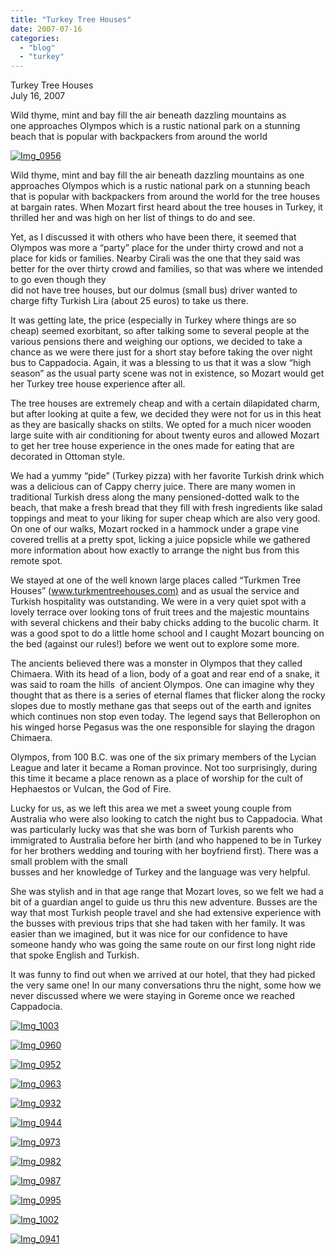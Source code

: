 ```yaml
---
title: "Turkey Tree Houses"
date: 2007-07-16
categories: 
  - "blog"
  - "turkey"
---
```


Turkey Tree Houses  
July 16, 2007

Wild thyme, mint and bay fill the air beneath dazzling mountains as  
one approaches Olympos which is a rustic national park on a stunning  
beach that is popular with backpackers from around the world

<!--more-->

[![Img_0956](https://pub-ac94b3f306b24c0dba4238943c97f2e1.r2.dev/soultravelers3/images/2008/03/03/img_0956.png "Img_0956")](https://pub-ac94b3f306b24c0dba4238943c97f2e1.r2.dev/photos/uncategorized/2008/03/03/img_0956.png)

Wild thyme, mint and bay fill the air beneath dazzling mountains as one approaches Olympos which is a rustic national park on a stunning beach that is popular with backpackers from around the world for the tree houses at bargain rates. When Mozart first heard about the tree houses in Turkey, it thrilled her and was high on her list of things to do and see.

Yet, as I discussed it with others who have been there, it seemed that Olympos was more a “party” place for the under thirty crowd and not a place for kids or families. Nearby Cirali was the one that they said was better for the over thirty crowd and families, so that was where we intended to go even though they  
did not have tree houses, but our dolmus (small bus) driver wanted to charge fifty Turkish Lira (about 25 euros) to take us there.

It was getting late, the price (especially in Turkey where things are so cheap) seemed exorbitant, so after talking some to several people at the various pensions there and weighing our options, we decided to take a chance as we were there just for a short stay before taking the over night bus to Cappadocia. Again, it was a blessing to us that it was a slow “high season” as the usual party scene was not in existence, so Mozart would get her Turkey tree house experience after all.

The tree houses are extremely cheap and with a certain dilapidated charm, but after looking at quite a few, we decided they were not for us in this heat as they are basically shacks on stilts. We opted for a much nicer wooden large suite with air conditioning for about twenty euros and allowed Mozart to get her tree house experience in the ones made for eating that are decorated in Ottoman style.

We had a yummy “pide” (Turkey pizza) with her favorite Turkish drink which was a delicious can of Cappy cherry juice. There are many women in traditional Turkish dress along the many pensioned-dotted walk to the beach, that make a fresh bread that they fill with fresh ingredients like salad toppings and meat to your liking for super cheap which are also very good. On one of our walks, Mozart rocked in a hammock under a grape vine covered trellis at a pretty spot, licking a juice popsicle while we gathered more information about how exactly to arrange the night bus from this remote spot.

We stayed at one of the well known large places called “Turkmen Tree Houses” ([www.turkmentreehouses.com)](http://www.turkmentreehouses.com\)) and as usual the service and Turkish hospitality was outstanding. We were in a very quiet spot with a lovely terrace over looking tons of fruit trees and the majestic mountains with several chickens and their baby chicks adding to the bucolic charm. It was a good spot to do a little home school and I caught Mozart bouncing on the bed (against our rules!) before we went out to explore some more.

The ancients believed there was a monster in Olympos that they called Chimaera. With its head of a lion, body of a goat and rear end of a snake, it was said to roam the hills  of ancient Olympos. One can imagine why they thought that as there is a series of eternal flames that flicker along the rocky slopes due to mostly methane gas that seeps out of the earth and ignites which continues non stop even today. The legend says that Bellerophon on his winged horse Pegasus was the one responsible for slaying the dragon Chimaera.

Olympos, from 100 B.C. was one of the six primary members of the Lycian League and later it became a Roman province. Not too surprisingly, during this time it became a place renown as a place of worship for the cult of Hephaestos or Vulcan, the God of Fire.

Lucky for us, as we left this area we met a sweet young couple from Australia who were also looking to catch the night bus to Cappadocia. What was particularly lucky was that she was born of Turkish parents who immigrated to Australia before her birth (and who happened to be in Turkey for her brothers wedding and touring with her boyfriend first). There was a small problem with the small  
busses and her knowledge of Turkey and the language was very helpful.

She was stylish and in that age range that Mozart loves, so we felt we had a bit of a guardian angel to guide us thru this new adventure. Busses are the way that most Turkish people travel and she had extensive experience with the busses with previous trips that she had taken with her family. It was easier than we imagined, but it was nice for our confidence to have someone handy who was going the same route on our first long night ride that spoke English and Turkish.

It was funny to find out when we arrived at our hotel, that they had picked the very same one! In our many conversations thru the night, some how we never discussed where we were staying in Goreme once we reached Cappadocia.

[![Img_1003](https://pub-ac94b3f306b24c0dba4238943c97f2e1.r2.dev/soultravelers3/images/2008/03/03/img_1003.png "Img_1003")](https://pub-ac94b3f306b24c0dba4238943c97f2e1.r2.dev/photos/uncategorized/2008/03/03/img_1003.png)

[![Img_0960](https://pub-ac94b3f306b24c0dba4238943c97f2e1.r2.dev/soultravelers3/images/2008/03/03/img_0960.png "Img_0960")](https://pub-ac94b3f306b24c0dba4238943c97f2e1.r2.dev/photos/uncategorized/2008/03/03/img_0960.png)

[![Img_0952](https://pub-ac94b3f306b24c0dba4238943c97f2e1.r2.dev/soultravelers3/images/2008/03/03/img_0952.png "Img_0952")](https://pub-ac94b3f306b24c0dba4238943c97f2e1.r2.dev/photos/uncategorized/2008/03/03/img_0952.png)

[![Img_0963](https://pub-ac94b3f306b24c0dba4238943c97f2e1.r2.dev/soultravelers3/images/2008/03/03/img_0963.png "Img_0963")](https://pub-ac94b3f306b24c0dba4238943c97f2e1.r2.dev/photos/uncategorized/2008/03/03/img_0963.png)

[![Img_0932](https://pub-ac94b3f306b24c0dba4238943c97f2e1.r2.dev/soultravelers3/images/2008/03/03/img_0932.png "Img_0932")](https://pub-ac94b3f306b24c0dba4238943c97f2e1.r2.dev/photos/uncategorized/2008/03/03/img_0932.png)

[![Img_0944](https://pub-ac94b3f306b24c0dba4238943c97f2e1.r2.dev/soultravelers3/images/2008/03/03/img_0944.png "Img_0944")](https://pub-ac94b3f306b24c0dba4238943c97f2e1.r2.dev/photos/uncategorized/2008/03/03/img_0944.png)

[![Img_0973](https://pub-ac94b3f306b24c0dba4238943c97f2e1.r2.dev/soultravelers3/images/2008/03/03/img_0973.png "Img_0973")](https://pub-ac94b3f306b24c0dba4238943c97f2e1.r2.dev/photos/uncategorized/2008/03/03/img_0973.png)

[![Img_0982](https://pub-ac94b3f306b24c0dba4238943c97f2e1.r2.dev/soultravelers3/images/2008/03/03/img_0982.png "Img_0982")](https://pub-ac94b3f306b24c0dba4238943c97f2e1.r2.dev/photos/uncategorized/2008/03/03/img_0982.png)

[![Img_0987](https://pub-ac94b3f306b24c0dba4238943c97f2e1.r2.dev/soultravelers3/images/2008/03/03/img_0987.png "Img_0987")](https://pub-ac94b3f306b24c0dba4238943c97f2e1.r2.dev/photos/uncategorized/2008/03/03/img_0987.png)

[![Img_0995](https://pub-ac94b3f306b24c0dba4238943c97f2e1.r2.dev/soultravelers3/images/2008/03/03/img_0995.png "Img_0995")](https://pub-ac94b3f306b24c0dba4238943c97f2e1.r2.dev/photos/uncategorized/2008/03/03/img_0995.png)

[![Img_1002](https://pub-ac94b3f306b24c0dba4238943c97f2e1.r2.dev/soultravelers3/images/2008/03/03/img_1002.png "Img_1002")](https://pub-ac94b3f306b24c0dba4238943c97f2e1.r2.dev/photos/uncategorized/2008/03/03/img_1002.png)

[![Img_0941](https://pub-ac94b3f306b24c0dba4238943c97f2e1.r2.dev/soultravelers3/images/2008/03/03/img_0941.png "Img_0941")](https://pub-ac94b3f306b24c0dba4238943c97f2e1.r2.dev/photos/uncategorized/2008/03/03/img_0941.png)
